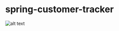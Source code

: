 # spring-customer-tracker

![alt text](file:///Users/wingfungleung/Desktop/Screen%20Shot%202022-02-17%20at%208.08.24%20PM%20Small.jpeg)

